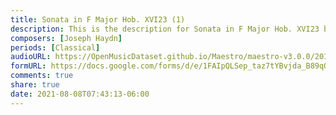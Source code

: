 ```yaml
---
title: Sonata in F Major Hob. XVI23 (1)
description: This is the description for Sonata in F Major Hob. XVI23 by Joseph Haydn
composers: [Joseph Haydn]
periods: [Classical]
audioURL: https://OpenMusicDataset.github.io/Maestro/maestro-v3.0.0/2018/MIDI-Unprocessed_Recital5-7_MID--AUDIO_07_R1_2018_wav--1.midi
formURL: https://docs.google.com/forms/d/e/1FAIpQLSep_taz7tYBvjda_B89qO1HuPMId5F2eQpQrzo39yEhsYya5w/viewform
comments: true
share: true
date: 2021-08-08T07:43:13-06:00
---
```

